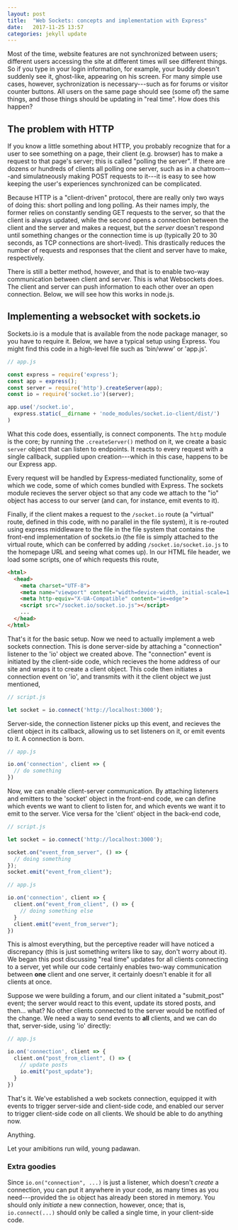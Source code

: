 ```yaml
---
layout: post
title:  "Web Sockets: concepts and implementation with Express"
date:   2017-11-25 13:57
categories: jekyll update
---
```


Most of the time, website features are not synchronized between users; different users accessing the site at different times will see different things. So if you type in your login information, for example, your buddy doesn't suddenly see it, ghost-like, appearing on his screen. For many simple use cases, however, sychronization is necessary---such as for forums or visitor counter buttons. All users on the same page should see (some of) the same things, and those things should be updating in "real time". How does this happen? 

## The problem with HTTP 

If you know a little something about HTTP, you probably recognize that for a user to see something on a page, their client (e.g. browser) has to make a request to that page's server; this is called "polling the server". If there are dozens or hundreds of clients all polling one server, such as in a chatroom---and simulatneously making POST requests to it---it is easy to see how keeping the user's experiences synchronized can be complicated. 

Because HTTP is a "client-driven" protocol, there are really only two ways of doing this: short polling and long polling. As their names imply, the former relies on constantly sending GET requests to the server, so that the client is always updated, while the second opens a connection between the client and the server and makes a request, but the *server* doesn't respond until something changes or the connection time is up (typically 20 to 30 seconds, as TCP connections are short-lived). This drastically reduces the number of requests and responses that the client and server have to make, respectively. 

There is still a better method, however, and that is to enable two-way communication between client and server. This is what Websockets does. The client and server can push information to each other over an open connection. Below, we will see how this works in node.js.

## Implementing a websocket with sockets.io



Sockets.io is a module that is available from the node package manager, so you have to require it. Below, we have a typical setup using Express. You might find this code in a high-level file such as 'bin/www' or 'app.js'. 

```javascript
// app.js

const express = require('express');
const app = express();
const server = require('http').createServer(app);
const io = require('socket.io')(server);

app.use('/socket.io',
  express.static(__dirname + 'node_modules/socket.io-client/dist/')
)
````

What this code does, essentially, is connect components. The `http` module is the core; by running the `.createServer()` method on it, we create a basic `server` object that can listen to endpoints. It reacts to every request with a single callback, supplied upon creation---which in this case, happens to be our Express app. 

Every request will be handled by Express-mediated functionality, some of which we code, some of which comes bundled with Express. The sockets module recieves the server object so that any code we attach to the "io" object has access to our server (and can, for instance, emit events to it). 

Finally, if the client makes a request to the `/socket.io` route (a "virtual" route, defined in this code, with no parallel in the file system), it is re-routed using express middleware to the file in the file system that contains the front-end implementation of sockets.io (the file is simply attached to the virtual route, which can be conferred by adding `/socket.io/socket.io.js` to the homepage URL and seeing what comes up). In our HTML file header, we load some scripts, one of which requests this route, 

```html
<html>
  <head>
    <meta charset="UTF-8">
    <meta name="viewport" content="width=device-width, initial-scale=1.0">
    <meta http-equiv="X-UA-Compatible" content="ie=edge">
    <script src="/socket.io/socket.io.js"></script>
    ...
  </head>
</html>
````
That's it for the basic setup. Now we need to actually implement a web sockets connection. This is done server-side by attaching a "connection" listener to the 'io' object we created above. The "connection" event is initiated by the client-side code, which recieves the home address of our site and wraps it to create a client object. This code then initiates a connection event on 'io', and transmits with it the client object we just mentioned, 

````javascript
// script.js

let socket = io.connect('http://localhost:3000');
````

Server-side, the connection listener picks up this event, and recieves the client object in its callback, allowing us to set listeners on it, or emit events to it. A connection is born. 

```javascript
// app.js

io.on('connection', client => {
  // do something
})
````
Now, we can enable client-server communication. By attaching listeners and emitters to the 'socket' object in the front-end code, we can define which events we want to client to listen for, and which events we want it to emit to the server. Vice versa for the 'client' object in the back-end code,

````javascript
// script.js

let socket = io.connect('http://localhost:3000');

socket.on("event_from_server", () => {
  // doing something
});
socket.emit("event_from_client");

// app.js

io.on('connection', client => {
  client.on("event_from_client", () => {
    // doing something else
  }
  client.emit("event_from_server");
})
````
This is almost everything, but the perceptive reader will have noticed a discrepancy (this is just something writers like to say, don't worry about it). We began this post discussing "real time" updates for all clients connecting to a server, yet while our code certainly enables two-way communication between **one** client and one server, it certainly doesn't enable it for all clients at once. 

Suppose we were building a forum, and our client initated a "submit_post" event; the server would react to this event, update its stored posts, and then... what? No other clients connected to the server would be notified of the change. We need a way to send events to **all** clients, and we can do that, server-side, using 'io' directly:

````javascript
// app.js

io.on('connection', client => {
  client.on("post_from_client", () => {
    // update posts
    io.emit("post_update");
  }
})
````

That's it. We've established a web sockets connection, equipped it with events to trigger server-side and client-side code, and enabled our server to trigger client-side code on all clients. We should be able to do anything now. 

Anything. 

Let your amibitions run wild, young padawan.

### Extra goodies

Since `io.on("connection", ...)` is just a listener, which doesn't *create* a connection, you can put it anywhere in your code, as many times as you need---provided the `io` object has already been stored in memory. You should only *initiate* a new connection, however, once; that is, `io.connect(...)` should only be called a single time, in your client-side code.


